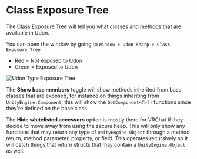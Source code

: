 # Class Exposure Tree

The Class Exposure Tree will tell you what classes and methods that are available in Udon.

You can open the window by going to `Window > Udon Sharp > Class Exposure Tree`

- Red = Not exposed to Udon
- Green = Exposed to Udon

![Udon Type Exposure Tree](/images/type-exposure-tree.png)

The **Show base members** toggle will show methods inherited from base classes that are exposed, for instance on things inheriting from `UnityEngine.Component`, this will show the `GetComponent<T>()` functions since they're defined on the base class.

The **Hide whitelisted accessors** option is mostly there for VRChat if they decide to move away from using the secure heap. This will only show any functions that may return any type of `UnityEngine.Object` through a method return, method parameter, property, or field. This operates recursively so it will catch things that return structs that may contain a `UnityEngine.Object` as well. 